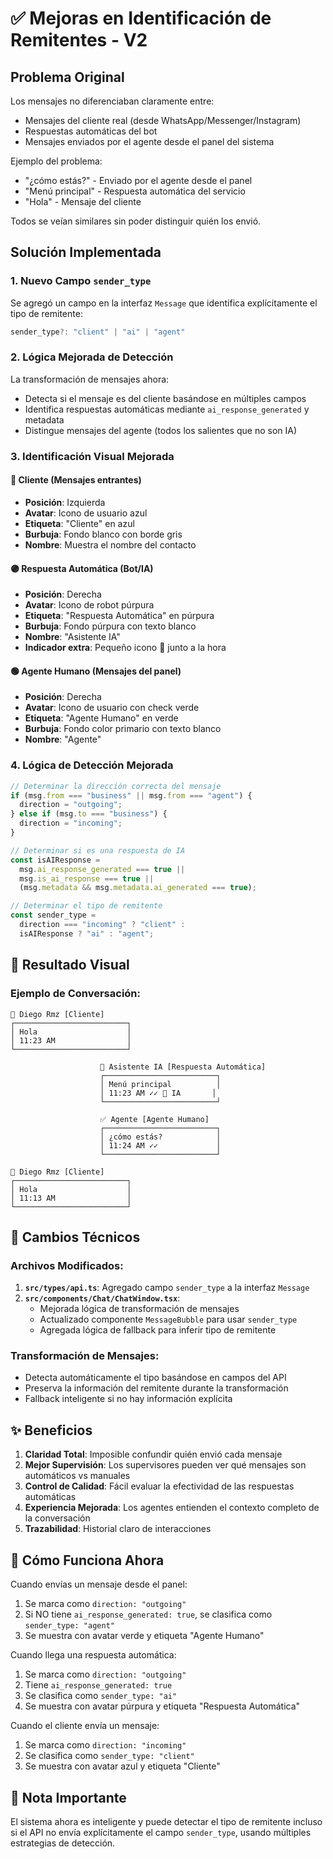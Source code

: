# ✅ Mejoras en Identificación de Remitentes - V2

## Problema Original
Los mensajes no diferenciaban claramente entre:
- Mensajes del cliente real (desde WhatsApp/Messenger/Instagram)
- Respuestas automáticas del bot
- Mensajes enviados por el agente desde el panel del sistema

Ejemplo del problema:
- "¿cómo estás?" - Enviado por el agente desde el panel
- "Menú principal" - Respuesta automática del servicio
- "Hola" - Mensaje del cliente

Todos se veían similares sin poder distinguir quién los envió.

## Solución Implementada

### 1. **Nuevo Campo `sender_type`**
Se agregó un campo en la interfaz `Message` que identifica explícitamente el tipo de remitente:
```typescript
sender_type?: "client" | "ai" | "agent"
```

### 2. **Lógica Mejorada de Detección**
La transformación de mensajes ahora:
- Detecta si el mensaje es del cliente basándose en múltiples campos
- Identifica respuestas automáticas mediante `ai_response_generated` y metadata
- Distingue mensajes del agente (todos los salientes que no son IA)

### 3. **Identificación Visual Mejorada**

#### 🔵 **Cliente** (Mensajes entrantes)
- **Posición**: Izquierda
- **Avatar**: Icono de usuario azul
- **Etiqueta**: "Cliente" en azul
- **Burbuja**: Fondo blanco con borde gris
- **Nombre**: Muestra el nombre del contacto

#### 🟣 **Respuesta Automática** (Bot/IA)
- **Posición**: Derecha
- **Avatar**: Icono de robot púrpura
- **Etiqueta**: "Respuesta Automática" en púrpura
- **Burbuja**: Fondo púrpura con texto blanco
- **Nombre**: "Asistente IA"
- **Indicador extra**: Pequeño icono 🤖 junto a la hora

#### 🟢 **Agente Humano** (Mensajes del panel)
- **Posición**: Derecha
- **Avatar**: Icono de usuario con check verde
- **Etiqueta**: "Agente Humano" en verde
- **Burbuja**: Fondo color primario con texto blanco
- **Nombre**: "Agente"

### 4. **Lógica de Detección Mejorada**

```javascript
// Determinar la dirección correcta del mensaje
if (msg.from === "business" || msg.from === "agent") {
  direction = "outgoing";
} else if (msg.to === "business") {
  direction = "incoming";
}

// Determinar si es una respuesta de IA
const isAIResponse =
  msg.ai_response_generated === true ||
  msg.is_ai_response === true ||
  (msg.metadata && msg.metadata.ai_generated === true);

// Determinar el tipo de remitente
const sender_type =
  direction === "incoming" ? "client" :
  isAIResponse ? "ai" : "agent";
```

## 🎯 Resultado Visual

### Ejemplo de Conversación:
```
👤 Diego Rmz [Cliente]
┌─────────────────────────┐
│ Hola                    │
│ 11:23 AM                │
└─────────────────────────┘

                    🤖 Asistente IA [Respuesta Automática]
                    ┌─────────────────────────┐
                    │ Menú principal          │
                    │ 11:23 AM ✓✓ 🤖 IA       │
                    └─────────────────────────┘

                    ✅ Agente [Agente Humano]
                    ┌─────────────────────────┐
                    │ ¿cómo estás?            │
                    │ 11:24 AM ✓✓             │
                    └─────────────────────────┘

👤 Diego Rmz [Cliente]
┌─────────────────────────┐
│ Hola                    │
│ 11:13 AM                │
└─────────────────────────┘
```

## 🔧 Cambios Técnicos

### Archivos Modificados:
1. **`src/types/api.ts`**: Agregado campo `sender_type` a la interfaz `Message`
2. **`src/components/Chat/ChatWindow.tsx`**:
   - Mejorada lógica de transformación de mensajes
   - Actualizado componente `MessageBubble` para usar `sender_type`
   - Agregada lógica de fallback para inferir tipo de remitente

### Transformación de Mensajes:
- Detecta automáticamente el tipo basándose en campos del API
- Preserva la información del remitente durante la transformación
- Fallback inteligente si no hay información explícita

## ✨ Beneficios

1. **Claridad Total**: Imposible confundir quién envió cada mensaje
2. **Mejor Supervisión**: Los supervisores pueden ver qué mensajes son automáticos vs manuales
3. **Control de Calidad**: Fácil evaluar la efectividad de las respuestas automáticas
4. **Experiencia Mejorada**: Los agentes entienden el contexto completo de la conversación
5. **Trazabilidad**: Historial claro de interacciones

## 🚀 Cómo Funciona Ahora

Cuando envías un mensaje desde el panel:
1. Se marca como `direction: "outgoing"`
2. Si NO tiene `ai_response_generated: true`, se clasifica como `sender_type: "agent"`
3. Se muestra con avatar verde y etiqueta "Agente Humano"

Cuando llega una respuesta automática:
1. Se marca como `direction: "outgoing"`
2. Tiene `ai_response_generated: true`
3. Se clasifica como `sender_type: "ai"`
4. Se muestra con avatar púrpura y etiqueta "Respuesta Automática"

Cuando el cliente envía un mensaje:
1. Se marca como `direction: "incoming"`
2. Se clasifica como `sender_type: "client"`
3. Se muestra con avatar azul y etiqueta "Cliente"

## 📝 Nota Importante

El sistema ahora es inteligente y puede detectar el tipo de remitente incluso si el API no envía explícitamente el campo `sender_type`, usando múltiples estrategias de detección.
